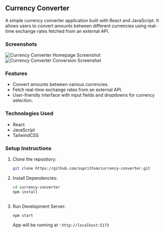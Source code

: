 ## Currency Converter
A simple currency converter application built with React and JavaScript. It allows users to convert amounts between different currencies using real-time exchange rates fetched from an external API.

### Screenshots
![Currency Converter Homepage Screenshot]([https://gist.github.com/user-attachments/assets/36195946-b81b-426f-b343-29040396543d](https://github-production-user-asset-6210df.s3.amazonaws.com/194782664/489119573-36195946-b81b-426f-b343-29040396543d.png?X-Amz-Algorithm=AWS4-HMAC-SHA256&X-Amz-Credential=AKIAVCODYLSA53PQK4ZA%2F20250913%2Fus-east-1%2Fs3%2Faws4_request&X-Amz-Date=20250913T070039Z&X-Amz-Expires=300&X-Amz-Signature=f8f559d5ddf4bd65deb26ec13d2bb2eb94e974825687baa1cd277a319d4ad49a&X-Amz-SignedHeaders=host))
![Currency Converter Conversion Screenshot]([https://gist.github.com/user-attachments/assets/f9face21-e414-46a9-bfdc-56ba57bb3296](https://github-production-user-asset-6210df.s3.amazonaws.com/194782664/489119731-f9face21-e414-46a9-bfdc-56ba57bb3296.png?X-Amz-Algorithm=AWS4-HMAC-SHA256&X-Amz-Credential=AKIAVCODYLSA53PQK4ZA%2F20250913%2Fus-east-1%2Fs3%2Faws4_request&X-Amz-Date=20250913T070434Z&X-Amz-Expires=300&X-Amz-Signature=6869b13fc814e142b73c56d60afb1d0dda6d4570454dfd1a559b942bcda9a4f9&X-Amz-SignedHeaders=host))
### Features
- Convert amounts between various currencies.
- Fetch real-time exchange rates from an external API.
- User-friendly interface with input fields and dropdowns for currency selection.
### Technologies Used
- React
- JavaScript
- TailwindCSS
### Setup Instructions
1. Clone the repository:
   ```bash
   git clone https://github.com/suprithvm/currency-converter.git 
   
   ```

2. Install Dependencies:
    ```bash
   cd currency-converter
   npm install
  
   ```
3. Run Development Server:
   ```bash
   npm start
   ```
   App will be running at : 
```http://localhost:5173 ```
